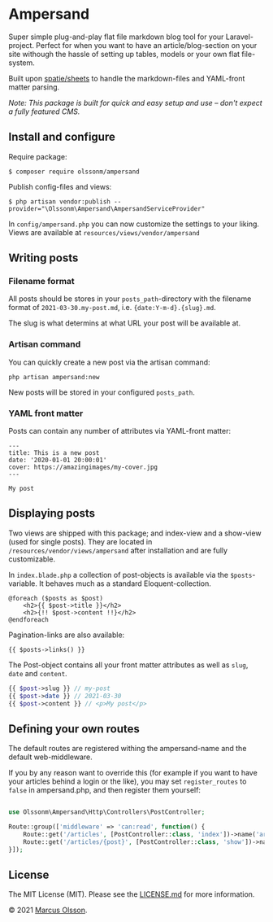 # Ampersand

Super simple plug-and-play flat file markdown blog tool for your Laravel-project. Perfect for when you want to have an article/blog-section on your site withough the hassle of setting up tables, models or your own flat file-system.

Built upon [spatie/sheets](https://github.com/spatie/sheets) to handle the markdown-files and YAML-front matter parsing.

*Note: This package is built for quick and easy setup and use – don't expect a fully featured CMS.*

## Install and configure

Require package:

```
$ composer require olssonm/ampersand
```

Publish config-files and views:

```
$ php artisan vendor:publish --provider="\Olssonm\Ampersand\AmpersandServiceProvider"
```

In `config/ampersand.php` you can now customize the settings to your liking. Views are available at `resources/views/vendor/ampersand`

## Writing posts

### Filename format

All posts should be stores in your `posts_path`-directory with the filename format of `2021-03-30.my-post.md`, i.e. `{date:Y-m-d}.{slug}.md`.

The slug is what determins at what URL your post will be available at.

### Artisan command

You can quickly create a new post via the artisan command:

```
php artisan ampersand:new
```

New posts will be stored in your configured `posts_path`.

### YAML front matter

Posts can contain any number of attributes via YAML-front matter:

```
---
title: This is a new post
date: '2020-01-01 20:00:01'
cover: https://amazingimages/my-cover.jpg
---

My post
```

## Displaying posts

Two views are shipped with this package; and index-view and a show-view (used for single posts). They are located in `/resources/vendor/views/ampersand` after installation and are fully customizable.

In `index.blade.php` a collection of post-objects is available via the `$posts`-variable. It behaves much as a standard Eloquent-collection.

```
@foreach ($posts as $post)
    <h2>{{ $post->title }}</h2>
    <h2>{!! $post->content !!}</h2>
@endforeach
```

Pagination-links are also available:

```
{{ $posts->links() }}
```

The Post-object contains all your front matter attributes as well as `slug`, `date` and `content`.

``` php
{{ $post->slug }} // my-post
{{ $post->date }} // 2021-03-30
{{ $post->content }} // <p>My post</p>
```

## Defining your own routes

The default routes are registered withing the ampersand-name and the default web-middleware.

If you by any reason want to override this (for example if you want to have your articles behind a login or the like), you may set `register_routes` to `false` in ampersand.php, and then register them yourself:

``` php

use Olssonm\Ampersand\Http\Controllers\PostController;

Route::group(['middleware' => 'can:read', function() {
    Route::get('/articles', [PostController::class, 'index'])->name('article.index');
    Route::get('/articles/{post}', [PostController::class, 'show'])->name('article.show');
}]);
```

## License

The MIT License (MIT). Please see the [LICENSE.md](LICENSE.md) for more information.

© 2021 [Marcus Olsson](https://marcusolsson.me).
